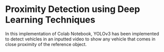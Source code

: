 # Proximity Detection using Deep Learning Techniques
In this implementation of Colab Notebook, YOLOv3 has been implemented to detect vehicles in an inputted video to show any vehicle that comes in close proximity of the reference object.
